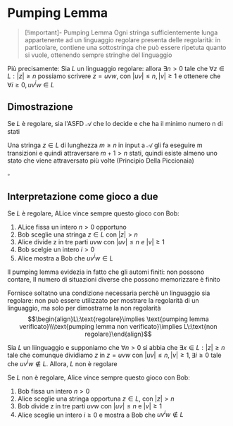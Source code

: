 # Pumping Lemma

>[!important]- Pumping Lemma
>Ogni stringa sufficientemente lunga appartenente ad un linguaggio regolare presenta delle regolarità: in particolare, contiene una sottostringa che può essere ripetuta quanto si vuole, ottenendo sempre stringhe del linguaggio

Più precisamente:
Sia $L$ un linguaggio regolare: allora $\exists n\gt 0$ tale che $\forall z\in L:|z|\geq n$ possiamo scrivere $z=uvw$, con $|uv|\leq n,|v|\geq1$ e ottenere che $\forall i\geq0, uv^iw\in L$

## Dimostrazione
Se $L$ è regolare, sia l'ASFD $\mathcal A$ che lo decide e che ha il minimo numero n di stati

Una stringa $z\in L$ di lunghezza $m\geq n$ in input a $\mathcal A$ gli fa eseguire m transizioni e quindi attraversare $m+1\gt n$ stati, quindi esiste almeno uno stato che viene attraversato più volte (Principio Della Piccionaia)

$\square$

## Interpretazione come gioco a due

Se $L$ è regolare, ALice vince sempre questo gioco con Bob:

1. ALice fissa un intero $n\gt0$ opportuno
2. Bob sceglie una stringa $z\in L$ con $|z|\gt n$
3. Alice divide z in tre parti $uvw$ con $|uv|\leq n\:e\:|v|\geq1$
4. Bob scelgie un intero $i\gt0$
5. Alice mostra a Bob che $uv^iw\in L$


Il pumping lemma evidezia in fatto che gli automi finiti: non possono contare, Il numero di situazioni diverse che possono memorizzare è finito

Fornisce soltatno una condizione necessaria perchè un linguaggio sia regolare: non può essere utilizzato per mostrare la regolarità di un linguaggio, ma solo per dimostrarne la non regolarità
$$\begin{align}L\:\text{regolare}\implies \text{pumping lemma verificato}\\\text{pumping lemma non verificato}\implies L\:\text{non regolare}\end{align}$$

Sia $L$ un liinguaggio e supponiamo che $\forall n\gt0$ si abbia che $\exists x\in L:|z|\geq n$ tale che comunque dividiamo $z$ in $z=uvw$ con $|uv|\leq n,|v|\geq1,\exists i\geq0$ tale che $uv^iw\not\in L$. Allora, $L$ non è regolare

Se $L$ non è regolare, Alice vince sempre questo gioco con Bob:

1. Bob fissa un intero $n\gt0$
2. Alice sceglie una stringa opportuna $z\in L$, con $|z|\gt n$
3. Bob divide z in tre parti $uvw$ con $|uv|\leq n$ e $|v|\geq1$
4. Alice sceglie un intero $i\geq0$ e mostra a Bob che $uv^iw\not\in L$

